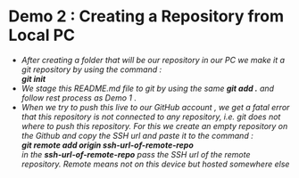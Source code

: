 # Demo 2 : Creating a Repository from Local PC
<ul>
<li><em>After creating a folder that will be our repository in our PC we make it a git repository by using the command : <div><strong>git init</strong></div></em></li>
<li><em>We stage this README.md file to git by using the same <strong>git add .</strong> and follow rest process as Demo 1 .</em></li>
<li><em>When we try to push this live to our GitHub account , we get a fatal error that this repository is not connected to any repository, i.e. git does not where to push this repository. For this we create an empty repository on the  Github and copy the SSH url and paste it to the command :<div><strong>git remote add origin ssh-url-of-remote-repo</strong></div> in the <strong>ssh-url-of-remote-repo</strong> pass the SSH url of the remote repository. Remote means not on this device but hosted somewhere else </em></li>
</ul>

